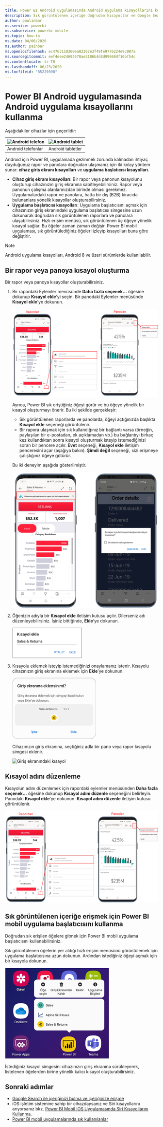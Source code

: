 ```yaml
---
title: Power BI Android uygulamasında Android uygulama kısayollarını kullanma
description: Sık görüntülenen içeriğe doğrudan kısayollar ve Google Search ile hızla erişme hakkında bilgi edinin.
author: paulinbar
ms.service: powerbi
ms.subservice: powerbi-mobile
ms.topic: how-to
ms.date: 04/06/2020
ms.author: painbar
ms.openlocfilehash: ec4763118360ea02362e3f49fe9776224e9c087a
ms.sourcegitcommit: eef4eee24695570ae3186b4d8d99660df16bf54c
ms.contentlocale: tr-TR
ms.lasthandoff: 06/23/2020
ms.locfileid: "85229398"
---
```

# <a name="use-android-app-shortcuts-in-the-power-bi-android-app"></a>Power BI Android uygulamasında Android uygulama kısayollarını kullanma

Aşağıdakiler cihazlar için geçerlidir:

| ![Android telefon](./media/mobile-app-quick-access-shortcuts/android-logo-40-px.png) | ![Android tablet](./media/mobile-app-quick-access-shortcuts/android-logo-40-px.png) |
|:--- |:--- |
| Android telefonlar |Android tabletler |

Android için Power BI, uygulamada gezinmek zorunda kalmadan ihtiyaç duyduğunuz rapor ve panolara doğrudan ulaşmanız için iki kolay yöntem sunar: **cihaz giriş ekranı kısayolları** ve **uygulama başlatıcısı kısayolları**.
 * **Cihaz giriş ekranı kısayolları**: Bir rapor veya panonun kısayolunu oluşturup cihazınızın giriş ekranına sabitleyebilirsiniz. Rapor veya panonun çalışma alanlarınızdan birinde olması gerekmez. Uygulamalardaki rapor ve panolara, hatta bir dış (B2B) kiracıda bulunanlara yönelik kısayollar oluşturabilirsiniz.
 * **Uygulama başlatıcısı kısayolları**: Uygulama başlatıcısını açmak için cihazınızın giriş ekranındaki uygulama başlatıcısı simgesine uzun dokunarak doğrudan sık görüntülenen raporlara ve panolara ulaşabilirsiniz. Hızlı erişim menüsü, sık görüntülenen üç öğeye yönelik kısayol sağlar. Bu öğeler zaman zaman değişir. Power BI mobil uygulaması, sık görüntülediğiniz öğeleri izleyip kısayolları buna göre değiştirir.

 >[!NOTE]
 >Android uygulama kısayolları, Android 8 ve üzeri sürümlerde kullanılabilir.

## <a name="create-a-shortcut-to-any-report-or-dashboard"></a>Bir rapor veya panoya kısayol oluşturma

Bir rapor veya panoya kısayollar oluşturabilirsiniz.

1. Bir rapordaki Eylemler menüsünde **Daha fazla seçenek...** öğesine dokunup **Kısayol ekle**’yi seçin. Bir panodaki Eylemler menüsünde **Kısayol ekle**’ye dokunun.

   ![Eylem menüsünde kısayol ekle seçeneği](media/mobile-app-quick-access-shortcuts/mobile-add-shortcut-action-menu.png)

   Ayrıca, Power BI sık eriştiğiniz öğeyi görür ve bu öğeye yönelik bir kısayol oluşturmayı önerir. Bu iki şekilde gerçekleşir:
   * Sık görüntülenen raporlarda ve panolarda, öğeyi açtığınızda başlıkta **Kısayol ekle** seçeneği görüntülenir.
   * Bir rapora ulaşmak için sık kullandığınız bir bağlantı varsa (örneğin, paylaşılan bir e-postadan, ek açıklamadan vb.) bu bağlantıyı birkaç kez kullandıktan sonra kısayol oluşturmak isteyip istemediğinizi soran bir pencere açılır. **Evet** seçeneği, **Kısayol ekle** iletişim penceresini açar (aşağıya bakın). **Şimdi değil** seçeneği, sizi erişmeye çalıştığınız öğeye götürür.
   
   Bu iki deneyim aşağıda gösterilmiştir.

   ![Başlıktaki kısayol ekle seçeneği](media/mobile-app-quick-access-shortcuts/mobile-add-shortcut-banner.png)

 1. Öğenizin adıyla bir **Kısayol ekle** iletişim kutusu açılır. Dilerseniz adı düzenleyebilirsiniz. İşiniz bittiğinde, **Ekle**’ye dokunun.

    ![Kısayol ekle iletişim kutusu](media/mobile-app-quick-access-shortcuts/mobile-add-shortcut-dialog.png)

1. Kısayolu eklemek isteyip istemediğinizi onaylamanız istenir. Kısayolu cihazınızın giriş ekranına eklemek için **Ekle**’ye dokunun.

   ![Kısayolu onaylama](media/mobile-app-quick-access-shortcuts/mobile-confirm-shortcut.png)

   Cihazınızın giriş ekranına, seçtiğiniz adla bir pano veya rapor kısayolu simgesi eklenir.

   ![Giriş ekranındaki kısayol](media/mobile-app-quick-access-shortcuts/mobile-shortcut-on-home-screen.png)

## <a name="edit-the-shortcut-name"></a>Kısayol adını düzenleme

Kısayolun adını düzenlemek için rapordaki eylemler menüsünden **Daha fazla seçenek...** öğesine dokunup **Kısayol adını düzenle** seçeneğini belirleyin. Panodaki **Kısayol ekle**’ye dokunun. **Kısayol adını düzenle** iletişim kutusu görüntülenir.

 ![Kısayol adını düzenle](media/mobile-app-quick-access-shortcuts/mobile-edit-shortcut.png)

## <a name="use-the-power-bi-mobile-app-launcher-to-access-frequently-viewed-content"></a>Sık görüntülenen içeriğe erişmek için Power BI mobil uygulama başlatıcısını kullanma

Doğrudan sık erişilen öğelere gitmek için Power BI mobil uygulama başlatıcısını kullanabilirsiniz.

Sık görüntülenen öğelerin yer aldığı hızlı erişim menüsünü görüntülemek için uygulama başlatıcısına uzun dokunun. Ardından istediğiniz öğeyi açmak için bir kısayola dokunun.

![Mobil uygulama başlatıcısının hızlı erişim menüsü](media/mobile-app-quick-access-shortcuts/mobile-shortcut-from-quick-access-menu.png)

İstediğiniz kısayol simgesini cihazınızın giriş ekranına sürükleyerek, listelenen öğelerden birine yönelik kalıcı kısayol oluşturabilirsiniz.

## <a name="next-steps"></a>Sonraki adımlar
* [Google Search ile içeriğinizi bulma ve içeriğinize erişme](mobile-app-find-access-google-search.md)
* iOS işletim sistemine sahip bir cihazdaysanız ve Siri kısayollarını arıyorsanız bkz. [Power BI Mobil iOS Uygulamasında Siri Kısayollarını Kullanma](mobile-apps-ios-siri-shortcuts.md).
* [Power BI mobil uygulamalarında sık kullanılanlar](mobile-apps-favorites.md)
